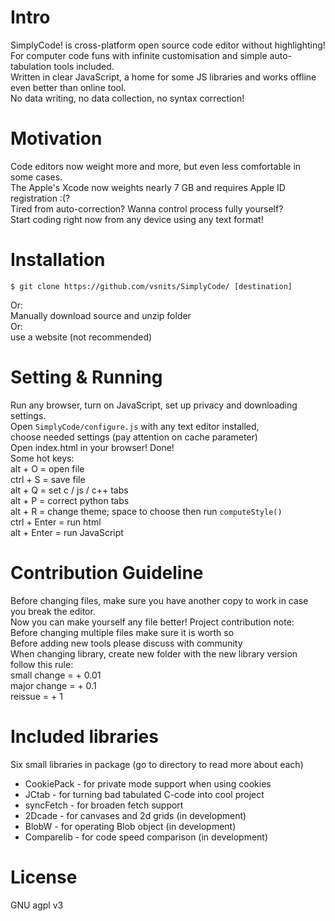 

# Intro
   SimplyCode! is cross-platform open source code editor without highlighting! <br>
   For computer code funs with infinite customisation and simple auto-tabulation tools included. <br>
   Written in clear JavaScript, a home for some JS libraries and works offline even better than online tool. <br>
   No data writing, no data collection, no syntax correction!

# Motivation 
   Code editors now weight more and more, but even less comfortable in some cases. <br>
   The Apple's Xcode now weights nearly 7 GB and requires Apple ID registration :(? <br>
   Tired from auto-correction? Wanna control process fully yourself? <br>
   Start coding right now from any device using any text format! <br>

# Installation
   ```shell
 $ git clone https://github.com/vsnits/SimplyCode/ [destination]
 ```
  Or: <br>
   Manually download source and unzip folder <br>
  Or: <br>
   use a website (not recommended)

 # Setting & Running
  Run any browser, turn on JavaScript, set up privacy and downloading settings. <br>
  Open `SimplyCode/configure.js` with any text editor installed, <br>
  choose needed settings (pay attention on cache parameter) <br>
  Open index.html in your browser! Done! <br>
  Some hot keys: <br>
   alt + O = open file <br>
   ctrl + S = save file <br>
   alt + Q = set c / js / c++ tabs <br>
   alt + P = correct python tabs <br>
   alt + R = change theme; space to choose then run `computeStyle()` <br>
   ctrl + Enter = run html <br>
   alt + Enter = run JavaScript

 # Contribution Guideline
   Before changing files, make sure you have another copy to work in case you break the editor. <br>
   Now you can make yourself any file better! Project contribution note: <br>
   Before changing multiple files make sure it is worth so <br>
   Before adding new tools please discuss with community <br>
   When changing library, create new folder with the new library version <br>
   follow this rule: <br>
     small change = + 0.01 <br>
     major change = + 0.1 <br>
     reissue = + 1 <br>

 # Included libraries
   Six small libraries in package (go to directory to read more about each) <br>
   * CookiePack - for private mode support when using cookies 
   * JCtab - for turning bad tabulated C-code into cool project 
   * syncFetch - for broaden fetch support
   * 2Dcade - for canvases and 2d grids (in development)
   * BlobW - for operating Blob object (in development)
   * Comparelib - for code speed comparison (in development)

 # License
   GNU agpl v3
   
